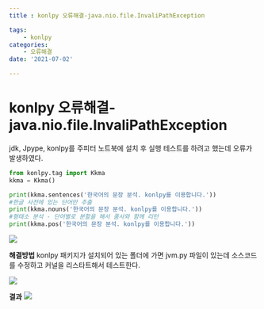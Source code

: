 ```yaml
---
title : konlpy 오류해결-java.nio.file.InvaliPathException

tags:
    - konlpy
categories:
    - 오류해결 
date: '2021-07-02'

---
```


# konlpy 오류해결-java.nio.file.InvaliPathException

jdk, Jpype, konlpy를 주피터 노트북에 설치 후 실행 테스트를 하려고 했는데 오류가 발생하였다. 
```python
from konlpy.tag import Kkma
kkma = Kkma()

print(kkma.sentences('한국어의 문장 분석. konlpy를 이용합니다.'))
#한글 사전에 있는 단어만 추출
print(kkma.nouns('한국어의 문장 분석. konlpy를 이용합니다.'))
#형태소 분석 - 단어별로 분할을 해서 품사와 함께 리턴
print(kkma.pos('한국어의 문장 분석. konlpy를 이용합니다.'))
```
![](https://i.imgur.com/60zNvP0.png)

**해결방법**
konlpy 패키지가 설치되어 있는 폴더에 가면 jvm.py 파일이 있는데 소스코드를 수정하고 커널을 리스타트해서 테스트한다.

![](https://i.imgur.com/cY8az1k.png)

**결과**
![](https://i.imgur.com/ivamNfA.png)






